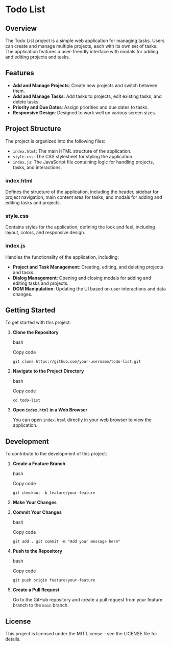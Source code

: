Todo List
=========

Overview
--------

The Todo List project is a simple web application for managing tasks. Users can create and manage multiple projects, each with its own set of tasks. The application features a user-friendly interface with modals for adding and editing projects and tasks.

Features
--------

-   **Add and Manage Projects**: Create new projects and switch between them.
-   **Add and Manage Tasks**: Add tasks to projects, edit existing tasks, and delete tasks.
-   **Priority and Due Dates**: Assign priorities and due dates to tasks.
-   **Responsive Design**: Designed to work well on various screen sizes.

Project Structure
-----------------

The project is organized into the following files:

-   `index.html`: The main HTML structure of the application.
-   `style.css`: The CSS stylesheet for styling the application.
-   `index.js`: The JavaScript file containing logic for handling projects, tasks, and interactions.

### index.html

Defines the structure of the application, including the header, sidebar for project navigation, main content area for tasks, and modals for adding and editing tasks and projects.

### style.css

Contains styles for the application, defining the look and feel, including layout, colors, and responsive design.

### index.js

Handles the functionality of the application, including:

-   **Project and Task Management**: Creating, editing, and deleting projects and tasks.
-   **Dialog Management**: Opening and closing modals for adding and editing tasks and projects.
-   **DOM Manipulation**: Updating the UI based on user interactions and data changes.

Getting Started
---------------

To get started with this project:

1.  **Clone the Repository**

    bash

    Copy code

    `git clone https://github.com/your-username/todo-list.git`

2.  **Navigate to the Project Directory**

    bash

    Copy code

    `cd todo-list`

3.  **Open `index.html` in a Web Browser**

    You can open `index.html` directly in your web browser to view the application.

Development
-----------

To contribute to the development of this project:

1.  **Create a Feature Branch**

    bash

    Copy code

    `git checkout -b feature/your-feature`

2.  **Make Your Changes**

3.  **Commit Your Changes**

    bash

    Copy code

    `git add .
    git commit -m "Add your message here"`

4.  **Push to the Repository**

    bash

    Copy code

    `git push origin feature/your-feature`

5.  **Create a Pull Request**

    Go to the GitHub repository and create a pull request from your feature branch to the `main` branch.

License
-------

This project is licensed under the MIT License - see the LICENSE file for details.
